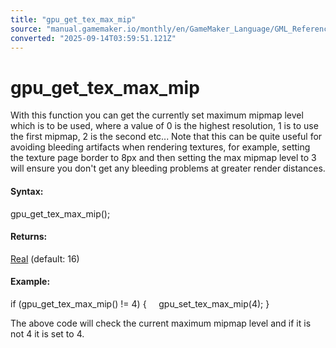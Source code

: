 ```yaml
---
title: "gpu_get_tex_max_mip"
source: "manual.gamemaker.io/monthly/en/GameMaker_Language/GML_Reference/Drawing/Mipmapping/gpu_get_tex_max_mip.htm"
converted: "2025-09-14T03:59:51.121Z"
---
```


# gpu\_get\_tex\_max\_mip

With this function you can get the currently set maximum mipmap level which is to be used, where a value of 0 is the highest resolution, 1 is to use the first mipmap, 2 is the second etc... Note that this can be quite useful for avoiding bleeding artifacts when rendering textures, for example, setting the texture page border to 8px and then setting the max mipmap level to 3 will ensure you don't get any bleeding problems at greater render distances.

#### Syntax:

gpu\_get\_tex\_max\_mip();

#### Returns:

[Real](../../../../../../../GameMaker_Language/GML_Overview/Data_Types.md) (default: 16)

#### Example:

if (gpu\_get\_tex\_max\_mip() != 4)
{
    gpu\_set\_tex\_max\_mip(4);
}

The above code will check the current maximum mipmap level and if it is not 4 it is set to 4.